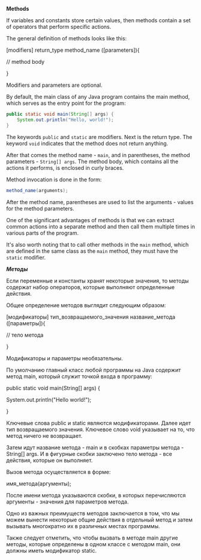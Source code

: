 **Methods**

If variables and constants store certain values, then methods contain a set of operators that perform specific actions.

The general definition of methods looks like this:

[modifiers] return_type method_name ([parameters]){

// method body

}

Modifiers and parameters are optional.

By default, the main class of any Java program contains the main method, which serves as the entry point for the program:

```java
public static void main(String[] args) {
    System.out.println("Hello, world!");
}
```

The keywords `public` and `static` are modifiers. Next is the return type. The keyword `void` indicates that the method does not return anything.

After that comes the method name - `main`, and in parentheses, the method parameters - `String[] args`. The method body, which contains all the actions it performs, is enclosed in curly braces.

Method invocation is done in the form:

```java
method_name(arguments);
```

After the method name, parentheses are used to list the arguments - values for the method parameters.

One of the significant advantages of methods is that we can extract common actions into a separate method and then call them multiple times in various parts of the program.

It's also worth noting that to call other methods in the `main` method, which are defined in the same class as the `main` method, they must have the `static` modifier.


***Методы***

Если переменные и константы хранят некоторые значения, то методы содержат  набор операторов, которые выполняют определенные действия.

Общее определение методов выглядит следующим образом:

[модификаторы] тип_возвращаемого_значения название_метода ([параметры]){

// тело метода

}

Модификаторы и параметры необязательны.

По умолчанию главный класс любой программы на Java содержит метод main, который служит точкой входа в программу:

public static void main(String[] args) {

System.out.println("Hello world!");

}

Ключевые слова public и static являются модификаторами. Далее идет тип возвращаемого значения. Ключевое слово void указывает на то, что метод ничего не возвращает.

Затем идут название метода - main и в скобках параметры метода - String[] args. И в фигурные скобки заключено тело метода - все действия, которые он выполняет.

Вызов метода осуществляется в форме:

имя_метода(аргументы);

После имени метода указываются скобки, в которых перечисляются аргументы - значения для параметров метода.

Одно из важных преимуществ методов заключается в том, что  мы можем вынести некоторые общие действия в отдельный метод и затем вызывать многократно их в различных местах программы.

Также следует отметить, что чтобы вызвать в методе main другие методы, которые определены в одном классе с методом main, они должны иметь модификатор static.